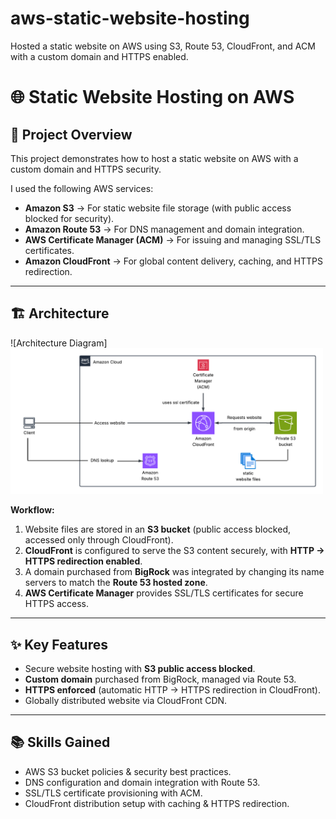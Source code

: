 # aws-static-website-hosting
Hosted a static website on AWS using S3, Route 53, CloudFront, and ACM with a custom domain and HTTPS enabled.

# 🌐 Static Website Hosting on AWS

## 🚀 Project Overview
This project demonstrates how to host a static website on AWS with a custom domain and HTTPS security.  

I used the following AWS services:  
- **Amazon S3** → For static website file storage (with public access blocked for security).  
- **Amazon Route 53** → For DNS management and domain integration.  
- **AWS Certificate Manager (ACM)** → For issuing and managing SSL/TLS certificates.  
- **Amazon CloudFront** → For global content delivery, caching, and HTTPS redirection.

---

## 🏗️ Architecture
![Architecture Diagram]<img src="architecture.png" alt="CloudFront" width="500"/>


**Workflow:**  
1. Website files are stored in an **S3 bucket** (public access blocked, accessed only through CloudFront).  
2. **CloudFront** is configured to serve the S3 content securely, with **HTTP → HTTPS redirection enabled**.  
3. A domain purchased from **BigRock** was integrated by changing its name servers to match the **Route 53 hosted zone**.  
4. **AWS Certificate Manager** provides SSL/TLS certificates for secure HTTPS access.  

---

## ✨ Key Features
- Secure website hosting with **S3 public access blocked**.  
- **Custom domain** purchased from BigRock, managed via Route 53.  
- **HTTPS enforced** (automatic HTTP → HTTPS redirection in CloudFront).  
- Globally distributed website via CloudFront CDN.  

---

## 📚 Skills Gained
- AWS S3 bucket policies & security best practices.  
- DNS configuration and domain integration with Route 53.  
- SSL/TLS certificate provisioning with ACM.  
- CloudFront distribution setup with caching & HTTPS redirection.  
